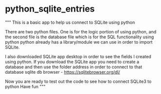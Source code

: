 # python_sqlite_entries
"""
This is a basic app to help us connect to SQLite using python

There are two python files. One is for the logic portion of using python, and the second file is the database file which is for the SQL functionality using python
python already has a library/module we can use in order to import SQLite.

I also downloaded SQLite app desktop in order to see the fields I created using python.
If you download the SQLite app you need to create a database and then use the folder address in order to connect to that database
sqlite db browser - https://sqlitebrowser.org/dl/

Now you are ready to test out the code to see how to connect SQLite3 to python Have fun
"""
